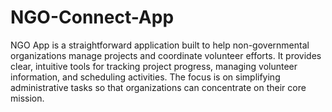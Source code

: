 # NGO-Connect-App
NGO App is a straightforward application built to help non-governmental organizations manage projects and coordinate volunteer efforts. It provides clear, intuitive tools for tracking project progress, managing volunteer information, and scheduling activities. The focus is on simplifying administrative tasks so that organizations can concentrate on their core mission.
